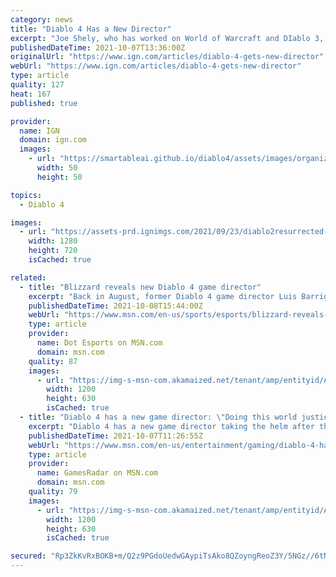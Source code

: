 ```yaml
---
category: news
title: "Diablo 4 Has a New Director"
excerpt: "Joe Shely, who has worked on World of Warcraft and DIablo 3, has taken over as director of Diablo 4. In today's Diablo 4 quarterly update, Shely said he is honored to continue the vision of the next ..."
publishedDateTime: 2021-10-07T13:36:00Z
originalUrl: "https://www.ign.com/articles/diablo-4-gets-new-director"
webUrl: "https://www.ign.com/articles/diablo-4-gets-new-director"
type: article
quality: 127
heat: 167
published: true

provider:
  name: IGN
  domain: ign.com
  images:
    - url: "https://smartableai.github.io/diablo4/assets/images/organizations/ign.com-50x50.jpg"
      width: 50
      height: 50

topics:
  - Diablo 4

images:
  - url: "https://assets-prd.ignimgs.com/2021/09/23/diablo2resurrected-review-blogroll-1632425763245.jpg?width=1280"
    width: 1280
    height: 720
    isCached: true

related:
  - title: "Blizzard reveals new Diablo 4 game director"
    excerpt: "Back in August, former Diablo 4 game director Luis Barriga was let go from Blizzard along with the game’s lead designer, Jesse McCree. In an email to Kotaku, Blizzard confirmed that Barriga and McCree ..."
    publishedDateTime: 2021-10-08T15:44:00Z
    webUrl: "https://www.msn.com/en-us/sports/esports/blizzard-reveals-new-diablo-4-game-director/ar-AAPicqX"
    type: article
    provider:
      name: Dot Esports on MSN.com
      domain: msn.com
    quality: 87
    images:
      - url: "https://img-s-msn-com.akamaized.net/tenant/amp/entityid/AAPiaUJ.img?h=630&w=1200&m=6&q=60&o=t&l=f&f=jpg&x=401&y=239"
        width: 1200
        height: 630
        isCached: true
  - title: "Diablo 4 has a new game director: \"Doing this world justice is a solemn responsibility\""
    excerpt: "Diablo 4 has a new game director taking the helm after the project's previous leader left Blizzard. Joe Shely introduced himself in his new role in the latest quarterly Diablo 4 update, and while his ..."
    publishedDateTime: 2021-10-07T11:26:55Z
    webUrl: "https://www.msn.com/en-us/entertainment/gaming/diablo-4-has-a-new-game-director-doing-this-world-justice-is-a-solemn-responsibility/ar-AAPfvx4"
    type: article
    provider:
      name: GamesRadar on MSN.com
      domain: msn.com
    quality: 79
    images:
      - url: "https://img-s-msn-com.akamaized.net/tenant/amp/entityid/AAPfqdS.img?h=630&w=1200&m=6&q=60&o=t&l=f&f=jpg&x=510&y=175"
        width: 1200
        height: 630
        isCached: true

secured: "Rp3ZkKvRxBOKB+m/Q2z9PGdoUedwGAypiTsAko8QZoyngReoZ3Y/5NGz//6tNNh5P/TuhXpfo5H58lDOUCQ/R0oWX2g4LwFmsm/vyQIzHIRYWWJBZXYaseVLAOAIu8v0qci7hWYHDh67id/kaAxwlW05ofp8Pun15GToBhaiT+SyQukia/wDIyRYa0iupN+kg3KW6ibowZvw4c98AUw482JBXhgna3J1G00pUIPL4+FHVKeABGWXMYICzTpa6OW/OmL70eGk9nBCwNeSAO17Sq2h7pVgOZdnnRHO9OwCqcTCtRyFdnKVbsLIE4qNHHTlN/6wNV65rckU/m4s5HfkSgVeru/E6heBy9vpyQjZW/M=;ozE2yBMjSBUSxZcFzCNuPg=="
---
```


